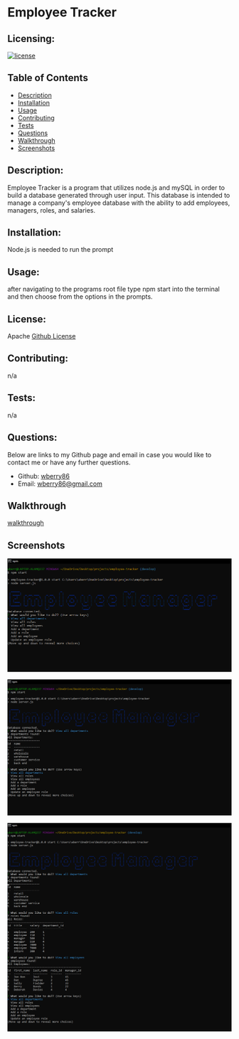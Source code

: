 # Employee Tracker


  ## Licensing:
  [![license](https://img.shields.io/badge/license-Apache-blue)](https://shields.io)
  ## Table of Contents 
  - [Description](#description)
  - [Installation](#installation)
  - [Usage](#usage)
  - [Contributing](#contributing)
  - [Tests](#tests)
  - [Questions](#questions)
  - [Walkthrough](#walkthrough)
  - [Screenshots](#screenshots)
  ## Description:
  Employee Tracker is a program that utilizes node.js and mySQL in order to build a database generated through user input.  This database is intended to manage a company's employee database with the ability to add employees, managers, roles, and salaries.
  ## Installation:
  Node.js is needed to run the prompt
  ## Usage:
  after navigating to the programs root file type npm start into the terminal and then choose from the options in the prompts.
  ## License:
  Apache
  [Github License](Apache)
  ## Contributing:
  n/a
  ## Tests:
  n/a
  ## Questions:
  Below are links to my Github page and email in case you would like to contact me or have any further questions.

  - Github: [wberry86](https://github.com/wberry86)
  - Email: wberry86@gmail.com

  ## Walkthrough
  [walkthrough](https://drive.google.com/file/d/1kvTUO3NV8hhdbvc-pFRytDsgAO5fpHQR/view)

  ## Screenshots

![Screenshot1](https://github.com/wberry86/employee-tracker/blob/develop/assets/images/capture-1.PNG)<br>

![Screenshot2](https://github.com/wberry86/employee-tracker/blob/develop/assets/images/Capture-2.PNG)<br>

![Screenshot3](https://github.com/wberry86/employee-tracker/blob/develop/assets/images/Capture-3.PNG)
